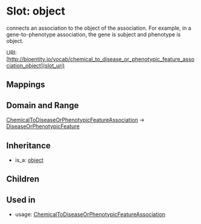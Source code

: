 # Slot: object


connects an association to the object of the association. For example, in a gene-to-phenotype association, the gene is subject and phenotype is object.

URI: [http://bioentity.io/vocab/chemical_to_disease_or_phenotypic_feature_association_object](slot_uri)
## Mappings

## Domain and Range

[ChemicalToDiseaseOrPhenotypicFeatureAssociation](ChemicalToDiseaseOrPhenotypicFeatureAssociation.md) -> [DiseaseOrPhenotypicFeature](DiseaseOrPhenotypicFeature.md)
## Inheritance

 *  is_a: [object](object.md)
## Children

## Used in

 *  usage: [ChemicalToDiseaseOrPhenotypicFeatureAssociation](ChemicalToDiseaseOrPhenotypicFeatureAssociation.md)
